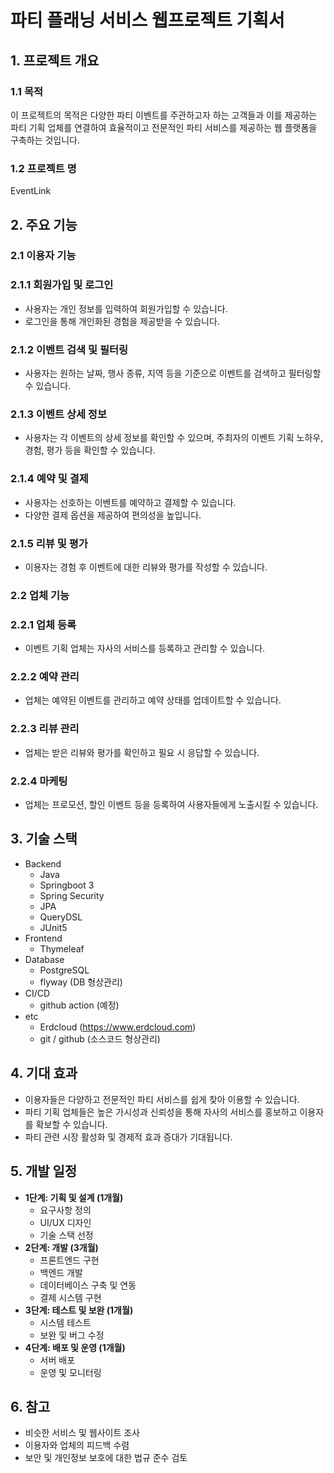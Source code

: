 # **파티 플래닝 서비스 웹프로젝트 기획서**

## **1. 프로젝트 개요**

### **1.1 목적**

이 프로젝트의 목적은 다양한 파티 이벤트를 주관하고자 하는 고객들과 이를 제공하는 파티 기획 업체를 연결하여 효율적이고 전문적인 파티 서비스를 제공하는 웹 플랫폼을 구축하는 것입니다.

### **1.2 프로젝트 명**

EventLink

## **2. 주요 기능**

### **2.1 이용자 기능**

### 2.1.1 회원가입 및 로그인

- 사용자는 개인 정보를 입력하여 회원가입할 수 있습니다.
- 로그인을 통해 개인화된 경험을 제공받을 수 있습니다.

### 2.1.2 이벤트 검색 및 필터링

- 사용자는 원하는 날짜, 행사 종류, 지역 등을 기준으로 이벤트를 검색하고 필터링할 수 있습니다.

### 2.1.3 이벤트 상세 정보

- 사용자는 각 이벤트의 상세 정보를 확인할 수 있으며, 주최자의 이벤트 기획 노하우, 경험, 평가 등을 확인할 수 있습니다.

### 2.1.4 예약 및 결제

- 사용자는 선호하는 이벤트를 예약하고 결제할 수 있습니다.
- 다양한 결제 옵션을 제공하여 편의성을 높입니다.

### 2.1.5 리뷰 및 평가

- 이용자는 경험 후 이벤트에 대한 리뷰와 평가를 작성할 수 있습니다.

### **2.2 업체 기능**

### 2.2.1 업체 등록

- 이벤트 기획 업체는 자사의 서비스를 등록하고 관리할 수 있습니다.

### 2.2.2 예약 관리

- 업체는 예약된 이벤트를 관리하고 예약 상태를 업데이트할 수 있습니다.

### 2.2.3 리뷰 관리

- 업체는 받은 리뷰와 평가를 확인하고 필요 시 응답할 수 있습니다.

### 2.2.4 마케팅

- 업체는 프로모션, 할인 이벤트 등을 등록하여 사용자들에게 노출시킬 수 있습니다.

## **3. 기술 스택**
- Backend
    - Java
    - Springboot 3
    - Spring Security
    - JPA
    - QueryDSL
    - JUnit5
- Frontend
    - Thymeleaf
- Database
    - PostgreSQL
    - flyway (DB 형상관리)
- CI/CD
    - github action (예정)
- etc
    - Erdcloud (https://www.erdcloud.com)
    - git / github (소스코드 형상관리)

## **4. 기대 효과**

- 이용자들은 다양하고 전문적인 파티 서비스를 쉽게 찾아 이용할 수 있습니다.
- 파티 기획 업체들은 높은 가시성과 신뢰성을 통해 자사의 서비스를 홍보하고 이용자를 확보할 수 있습니다.
- 파티 관련 시장 활성화 및 경제적 효과 증대가 기대됩니다.

## **5. 개발 일정**

- **1단계: 기획 및 설계 (1개월)**
    - 요구사항 정의
    - UI/UX 디자인
    - 기술 스택 선정
- **2단계: 개발 (3개월)**
    - 프론트엔드 구현
    - 백엔드 개발
    - 데이터베이스 구축 및 연동
    - 결제 시스템 구현
- **3단계: 테스트 및 보완 (1개월)**
    - 시스템 테스트
    - 보완 및 버그 수정
- **4단계: 배포 및 운영 (1개월)**
    - 서버 배포
    - 운영 및 모니터링

## **6. 참고**

- 비슷한 서비스 및 웹사이트 조사
- 이용자와 업체의 피드백 수렴
- 보안 및 개인정보 보호에 대한 법규 준수 검토
